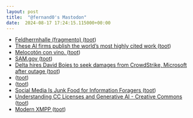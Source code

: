 ```yaml
---
layout: post
title:  "@fernand0's Mastodon"
date:  2024-08-17 17:24:15.115000+00:00
---
```

*  [Feldherrnhalle (fragmento) ](https://www.flickr.com/photos/fernand0/53914892907) ([toot](https://mastodon.social/@fernand0/112978523265472620))
*  [These AI firms publish the world’s most highly cited work ](https://www.nature.com/articles/d41586-024-02515-) ([toot](https://mastodon.social/@fernand0/112978436986348862))
*  [Melocotón con vino. ](https://avecesunafoto.wordpress.com/2024/08/17/melocoton-con-vino-2) ([toot](https://mastodon.social/@fernand0/112978290354436564))
*  [SAM.gov ](https://sam.gov/opp/1e45d648886b4e9ca91890285af77eb7/vie) ([toot](https://mastodon.social/@fernand0/112978219696020644))
*  [Delta hires David Boies to seek damages from CrowdStrike, Microsoft after outage ](https://www.cnbc.com/2024/07/29/delta-hires-david-boies-to-seek-damages-from-crowdstrike-microsoft-.htm) ([toot](https://mastodon.social/@fernand0/112978159848450644))
*  [ ](https://www.upwork.com/research/ai-enhanced-work-models) ([toot](https://mastodon.social/@fernand0/112977886755969962))
*  [ ](https://social.arroutaflix.com/@xesfur) ([toot](https://mastodon.social/@fernand0/112977696190153921))
*  [Social Media Is Junk Food for Information Foragers ](https://www.scientificamerican.com/article/social-media-exploits-our-evolutionary-desire-for-information) ([toot](https://mastodon.social/@fernand0/112977526631246086))
*  [Understanding CC Licenses and Generative AI - Creative Commons ](https://creativecommons.org/2023/08/18/understanding-cc-licenses-and-generative-ai) ([toot](https://mastodon.social/@fernand0/112977275254264103))
*  [Modern XMPP ](https://docs.modernxmpp.org) ([toot](https://mastodon.social/@fernand0/112977183431543259))
